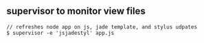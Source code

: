 ## supervisor to monitor view files
  
	// refreshes node app on js, jade template, and stylus udpates
	$ supervisor -e 'jsjadestyl' app.js
